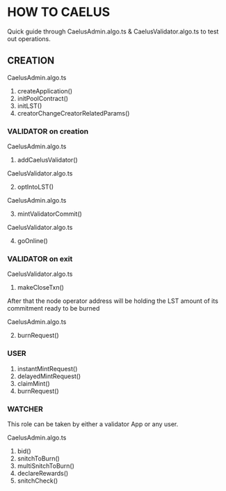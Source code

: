 # HOW TO CAELUS

Quick guide through CaelusAdmin.algo.ts & CaelusValidator.algo.ts to test out operations.

## CREATION

CaelusAdmin.algo.ts

1. createApplication()
2. initPoolContract()
3. initLST()
4. creatorChangeCreatorRelatedParams()

### VALIDATOR on creation

CaelusAdmin.algo.ts

1. addCaelusValidator()

CaelusValidator.algo.ts

2. optIntoLST()

CaelusAdmin.algo.ts

3. mintValidatorCommit()

CaelusValidator.algo.ts

4. goOnline()

### VALIDATOR on exit

CaelusValidator.algo.ts

1. makeCloseTxn()

After that the node operator address will be holding the LST amount of its commitment ready to be burned

CaelusAdmin.algo.ts

2. burnRequest()

### USER

1. instantMintRequest()
2. delayedMintRequest()
3. claimMint()
4. burnRequest()

### WATCHER

This role can be taken by either a validator App or any user.

CaelusAdmin.algo.ts

1. bid()
2. snitchToBurn()
3. multiSnitchToBurn()
4. declareRewards()
5. snitchCheck()
